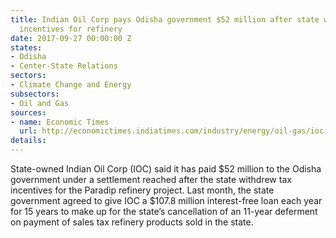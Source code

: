 ```yaml
---
title: Indian Oil Corp pays Odisha government $52 million after state withdraws tax
  incentives for refinery
date: 2017-09-27 00:00:00 Z
states:
- Odisha
- Center-State Relations
sectors:
- Climate Change and Energy
subsectors:
- Oil and Gas
sources:
- name: Economic Times
  url: http://economictimes.indiatimes.com/industry/energy/oil-gas/ioc-pays-rs-2935-crore-to-odisha-government-to-resolve-tax-issue/articleshow/60752362.cms
details: 
---
```


State-owned Indian Oil Corp (IOC) said it has paid $52 million to the Odisha government under a settlement reached after the state withdrew tax incentives for the Paradip refinery project. Last month, the state government agreed to give IOC a $107.8 million interest-free loan each year for 15 years to make up for the state’s cancellation of an 11-year deferment on payment of sales tax refinery products sold in the state. 
